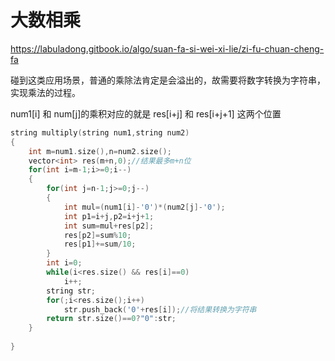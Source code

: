 # 大数相乘

https://labuladong.gitbook.io/algo/suan-fa-si-wei-xi-lie/zi-fu-chuan-cheng-fa

碰到这类应用场景，普通的乘除法肯定是会溢出的，故需要将数字转换为字符串，实现乘法的过程。

num1[i] 和 num[j]的乘积对应的就是 res[i+j] 和 res[i+j+1] 这两个位置

```C++
string multiply(string num1,string num2)
{
    int m=num1.size(),n=num2.size();
    vector<int> res(m+n,0);//结果最多m+n位
    for(int i=m-1;i>=0;i--)
    {
        for(int j=n-1;j>=0;j--)
        {
            int mul=(num1[i]-'0')*(num2[j]-'0');
            int p1=i+j,p2=i+j+1;
            int sum=mul+res[p2];
            res[p2]=sum%10;
            res[p1]+=sum/10;
        }
        int i=0;
        while(i<res.size() && res[i]==0)
            i++;
        string str;
        for(;i<res.size();i++)
            str.push_back('0'+res[i]);//将结果转换为字符串
        return str.size()==0?"0":str;
    }
    
}
```
